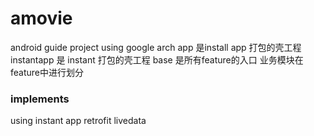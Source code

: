 # amovie
android guide project using google arch
app 是install app 打包的壳工程
instantapp 是 instant 打包的壳工程
base 是所有feature的入口
业务模块在feature中进行划分

### implements
using instant app
retrofit
livedata
